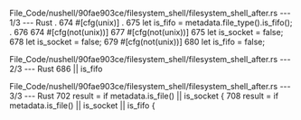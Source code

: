 File_Code/nushell/90fae903ce/filesystem_shell/filesystem_shell_after.rs --- 1/3 --- Rust
  .                                                                                                                                                          674                     #[cfg(unix)]
  .                                                                                                                                                          675                     let is_fifo = metadata.file_type().is_fifo();
  .                                                                                                                                                          676 
674                     #[cfg(not(unix))]                                                                                                                    677                     #[cfg(not(unix))]
675                     let is_socket = false;                                                                                                               678                     let is_socket = false;
                                                                                                                                                             679                     #[cfg(not(unix))]
                                                                                                                                                             680                     let is_fifo = false;

File_Code/nushell/90fae903ce/filesystem_shell/filesystem_shell_after.rs --- 2/3 --- Rust
                                                                                                                                                             686                         || is_fifo

File_Code/nushell/90fae903ce/filesystem_shell/filesystem_shell_after.rs --- 3/3 --- Rust
702                             result = if metadata.is_file() || is_socket {                                                                                708                             result = if metadata.is_file() || is_socket || is_fifo {

